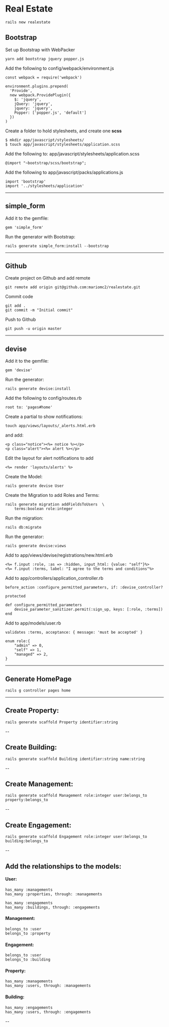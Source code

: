 # Real Estate

	rails new realestate

## Bootstrap

Set up Bootstrap with WebPacker

    yarn add bootstrap jquery popper.js

Add the following to config/webpack/environment.js

```
const webpack = require('webpack')

environment.plugins.prepend(
  'Provide',
  new webpack.ProvidePlugin({
    $: 'jquery',
    jQuery: 'jquery',
    jquery: 'jquery',
    Popper: ['popper.js', 'default']
  })
)
```

Create a folder to hold stylesheets, and create one **scss**

    $ mkdir app/javascript/stylesheets/
    $ touch app/javascript/stylesheets/application.scss

Add the following to: app/javascript/stylesheets/application.scss

    @import "~bootstrap/scss/bootstrap";

Add the following to app/javascript/packs/applications.js

    import 'bootstrap'
    import '../stylesheets/application'

---
## simple_form

Add it to the gemfile:

    gem 'simple_form'

Run the generator with Bootstrap:

    rails generate simple_form:install --bootstrap

---
## Github

Create project on Github and add remote

    git remote add origin git@github.com:mariomc2/realestate.git

Commit code

    git add .
    git commit -m "Initial commit"

Push to Github

    git push -u origin master

---
## devise

Add it to the gemfile:

    gem 'devise'

Run the generator:

    rails generate devise:install

Add the following to config/routes.rb

    root to: 'pages#home'

Create a partial to show notifications:

	touch app/views/layouts/_alerts.html.erb

and add:

    <p class="notice"><%= notice %></p>
    <p class="alert"><%= alert %></p>

Edit the layout for alert notifications to add

	<%= render 'layouts/alerts' %>

Create the Model:

    rails generate devise User

Create the Migration to add Roles and Terms:

    rails generate migration addFieldsToUsers  \
        terms:boolean role:integer

Run the migration:

    rails db:migrate

Run the generator:

    rails generate devise:views

Add to app/views/devise/registrations/new.html.erb

	<%= f.input :role, :as => :hidden, input_html: {value: "self"}%>
    <%= f.input :terms, label: "I agree to the terms and conditions"%>

Add to app/controllers/application_controller.rb

	before_action :configure_permitted_parameters, if: :devise_controller?

	protected

	def configure_permitted_parameters
		devise_parameter_sanitizer.permit(:sign_up, keys: [:role, :terms])
	end

Add to app/models/user.rb

	validates :terms, acceptance: { message: 'must be accepted' }

	enum role:{
		"admin" => 0,
		"self" => 1,
		"managed" => 2,
	}

---
## Generate HomePage

    rails g controller pages home

---
## Create Property:

    rails generate scaffold Property identifier:string

--
## Create Building:

    rails generate scaffold Building identifier:string name:string

--
## Create Management:

    rails generate scaffold Management role:integer user:belongs_to property:belongs_to

--
## Create Engagement:

    rails generate scaffold Engagement role:integer user:belongs_to building:belongs_to

--
## Add the relationships to the models:

#### User:
	has_many :managements
  	has_many :properties, through: :managements

  	has_many :engagements
  	has_many :buildings, through: :engagements

#### Management:
	belongs_to :user
  	belongs_to :property

#### Engagement:
	belongs_to :user
  	belongs_to :building

#### Property:
	has_many :managements
  	has_many :users, through: :managements

#### Building:
	has_many :engagements
  	has_many :users, through: :engagements

--
## 